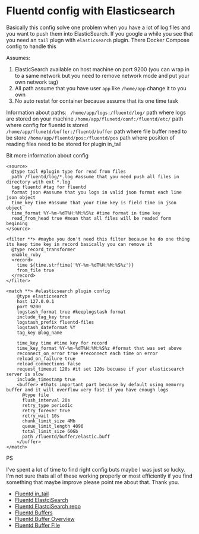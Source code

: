 # Fluentd config with Elasticsearch
Basically this config solve one problem when you have a lot of log files and you want to push them into ElasticSearch.
If you google a while you see that you need an `tail` plugn with `elasticsearch` plugin. There Docker Compose config to handle this

Assumes:

1. ElasticSearch available on host machine on port 9200 (you can wrap in to a same network but you need to remove network mode and put your own network tag)
2. All path assume that you have user `app` like `/home/app` change it to you own
3. No auto restat for container because assume that its one time task

Information about paths:
` /home/app/logs:/fluentd/log/` path where logs are stored on your machine
`/home/app/flunetd/conf:/fluentd/etc/` path where config for fluentd is stored
`/home/app/flunetd/buffer:/fluentd/buffer` path where file buffer need to be store
`/home/app/fluentd/pos:/fluentd/pos` path where position of reading files need to be stored for plugin in_tail


Bit more information about config

```
<source>
  @type tail #plugin type for read from files
  path /fluentd/log/*.log #assume that you need push all files in directory with ext *.log
  tag fluentd #tag for fluentd 
  format json #assume that you logs in valid json format each line json object
  time_key time #assume that your time key is field time in json object 
  time_format %Y-%m-%dT%H:%M:%S%z #time format in time key
  read_from_head true #mean that all files will be readed form begining
</source>

<filter **> #maybe you don't need this filter because he do one thing its keep time key in record basically you can remove it 
  @type record_transformer
  enable_ruby
  <record>
    time ${time.strftime('%Y-%m-%dT%H:%M:%S%z')}
    from_file true
  </record>
</filter>

<match **> #elasticsearch plugin config
    @type elasticsearch
    host 127.0.0.1
    port 9200
    logstash_format true #keeplogstash format
    include_tag_key true 
    logstash_prefix fluentd-files
    logstash_dateformat %Y
    tag_key @log_name

    time_key time #time key for record
    time_key_format %Y-%m-%dT%H:%M:%S%z #format that was set above
    reconnect_on_error true #reconnect each time on error
    reload_on_failure true 
    reload_connections false
    request_timeout 120s #it set 120s becuase if your elasticsearch server is slow 
    include_timestamp true
    <buffer> #thats important part because by default using memorry buffer and it will overflow very fast if you have enough logs
      @type file
      flush_interval 20s
      retry_type periodic
      retry_forever true
      retry_wait 10s
      chunk_limit_size 4Mb
      queue_limit_length 4096
      total_limit_size 60Gb
      path /fluentd/buffer/elastic.buff
    </buffer>
</match>
```
PS

I've spent a lot of time to find right config buts maybe I was just so lucky. I'm not sure thats all of these working properly or most efficiently if you find something that maybe improve please point me about that. Thank you.

* [Fluentd in_tail](https://docs.fluentd.org/v1.0/articles/in_tail)
* [Fluentd ElastciSearch](https://docs.fluentd.org/v1.0/articles/out_elasticsearch)
* [Fluentd ElastciSearch repo](https://github.com/uken/fluent-plugin-elasticsearch)
* [Fluentd Buffers](https://docs.fluentd.org/v1.0/articles/buffer-section)
* [Fluentd Buffer Overview](https://docs.fluentd.org/v1.0/articles/buffer-plugin-overview)
* [Fluentd Buffer File](https://docs.fluentd.org/v1.0/articles/buf_file)
